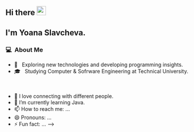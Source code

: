 
<!-- welcome message -->
<h2>Hi there <img src="https://media.giphy.com/media/hvRJCLFzcasrR4ia7z/giphy.gif" width="25px"></h2>

## I'm Yoana Slavcheva.

### 💻 &nbsp;About Me 

- 🤔 &nbsp; Exploring new technologies and developing programming insights.
- 🎓 &nbsp; Studying Computer & Sofrware Engineering at Technical University.


<br>

- 💬 I love connecting with different people.
- 🌱 I’m currently learning Java.
- 📫 How to reach me: ...
- 😄 Pronouns: ...
- ⚡ Fun fact: ...
-->
